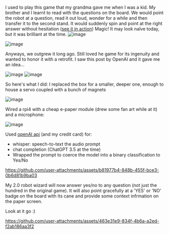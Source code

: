 I used to play this game that my grandma gave me when I was a kid. My brother and I learnt to read with the questions on the board. We would point the robot at a question, read it out loud, wonder for a while and then transfer it to the second stand. 
It would suddenly spin and point at the right answer without hesitation ([see it in action](https://www.youtube.com/watch?v=QE0VkjnnxO4)) Magic! It may look naîve today, but it was brilliant at the time.
![image](https://github.com/user-attachments/assets/4f07182b-2387-4238-b37f-2104f9822e7b)

![image](https://github.com/user-attachments/assets/df2ae795-7fbf-4cd8-bbab-7d2661dafa27)


Anyways, we outgrew it long ago. Still loved he game for its ingenuity and wanted to honor it with a retrofit. I saw this post by OpenAI and it gave me an idea...

![image](https://github.com/user-attachments/assets/25f5afa5-400e-4e58-b33a-9bc08ace62d3)
![image](https://github.com/user-attachments/assets/da398c51-f94d-4a82-bdaa-9df2ce4eca35)



So here's what I did:
I replaced the box for a smaller, deeper one, enough to house a servo coupled with a bunch of magnets

![image](https://github.com/user-attachments/assets/f511cc43-9db4-4718-b899-452bf2843b60)

Wired a rpi4 with a cheap e-paper module (drew some fan art while at it) and a microphone:

![image](https://github.com/user-attachments/assets/95f5fb26-563f-4393-a092-272b0c2ac8f3)

Used [openAI api](https://openai.com/api/) (and my credit card) for:
- whisper: speech-to-text the audio prompt
- chat completion (ChatGPT 3.5 at the time)
- Wrapped the prompt to coerce the model into a binary classification to Yes/No

https://github.com/user-attachments/assets/b81977b4-848b-455f-bce3-0b6d81b9ba03

My 2.0 robot wizard will now answer yes/no to any question (not just the hundred in the original game). It will also point gracefully at a 'YES' or 'NO' badge on the board with its cane and provide some context infrmation on the paper screen.

Look at it go :)

https://github.com/user-attachments/assets/463e31e9-834f-4b6a-a2ed-f2ab186aa3f2

